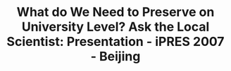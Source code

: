 ---
abstract: null
creators:
- Neuroth, Heike
- Strathmann, Stefan
date: null
document_url: https://services.phaidra.univie.ac.at/api/object/o:294496/download
grand_parent: iPRES
institutions: []
keywords:
- beijing
landing_page_url: https://phaidra.univie.ac.at/o:294496
language: eng
layout: publication
license: CC BY-SA 3.0 AT
notes_url: null
parent: iPRES 2007
presentation_url: null
size: 542313
source_name: iPRES
title: 'What do We Need to Preserve on University Level? Ask the Local Scientist:
  Presentation - iPRES 2007 - Beijing'
type: paper
year: 2007
---